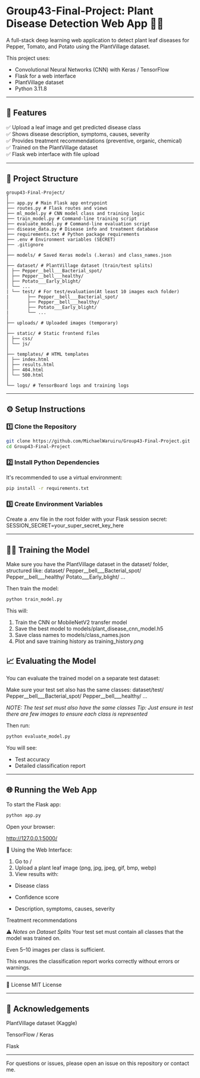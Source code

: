 # Group43-Final-Project: Plant Disease Detection Web App 🌿🔬

A full-stack deep learning web application to detect plant leaf diseases for Pepper, Tomato, and Potato using the PlantVillage dataset.

This project uses:
- Convolutional Neural Networks (CNN) with Keras / TensorFlow
- Flask for a web interface
- PlantVillage dataset
- Python 3.11.8

---

## 🚀 Features

✅ Upload a leaf image and get predicted disease class  
✅ Shows disease description, symptoms, causes, severity  
✅ Provides treatment recommendations (preventive, organic, chemical)  
✅ Trained on the PlantVillage dataset  
✅ Flask web interface with file upload  

---

## 📂 Project Structure

```
group43-Final-Project/
│
├── app.py # Main Flask app entrypoint
├── routes.py # Flask routes and views
├── ml_model.py # CNN model class and training logic
├── train_model.py # Command-line training script
├── evaluate_model.py # Command-line evaluation script
├── disease_data.py # Disease info and treatment database
├── requirements.txt # Python package requirements
├── .env # Environment variables (SECRET)
├── .gitignore
│
├── models/ # Saved Keras models (.keras) and class_names.json
│
├── dataset/ # PlantVillage dataset (train/test splits)
│ ├── Pepper__bell___Bacterial_spot/
│ ├── Pepper__bell___healthy/
│ ├── Potato___Early_blight/
│ └── ...
| └── test/ # For test/evaluation(At least 10 images each folder)
|       ├── Pepper__bell___Bacterial_spot/
│       ├── Pepper__bell___healthy/
│       ├── Potato___Early_blight/
|       └── ...
│
├── uploads/ # Uploaded images (temporary)
│
├── static/ # Static frontend files
│ ├── css/
│ └── js/
│
├── templates/ # HTML templates
│ ├── index.html
│ ├── results.html
│ ├── 404.html
│ └── 500.html
│
└── logs/ # TensorBoard logs and training logs
```

---

## ⚙️ Setup Instructions

### 1️⃣ Clone the Repository

```bash
git clone https://github.com/MichaelWaruiru/Group43-Final-Project.git
cd Group43-Final-Project
```


### 2️⃣ Install Python Dependencies

It's recommended to use a virtual environment:

```bash
pip install -r requirements.txt
```

### 3️⃣ Create Environment Variables
Create a .env file in the root folder with your Flask session secret:
    SESSION_SECRET=your_super_secret_key_here

---

## 🏋️‍♂️ Training the Model
Make sure you have the PlantVillage dataset in the dataset/ folder, structured like:
    dataset/
      Pepper__bell___Bacterial_spot/
      Pepper__bell___healthy/
      Potato___Early_blight/
      ...

Then train the model:

```bash
python train_model.py
```

This will:
  1. Train the CNN or MobileNetV2 transfer model
  2. Save the best model to models/plant_disease_cnn_model.h5
  3. Save class names to models/class_names.json
  4. Plot and save training history as training_history.png


## 📈 Evaluating the Model

You can evaluate the trained model on a separate test dataset:

Make sure your test set also has the same classes:
  dataset/test/
    Pepper__bell___Bacterial_spot/
    Pepper__bell___healthy/
    ...

*NOTE: The test set must also have the same classes*
*Tip: Just ensure in test there are few images to ensure each class is represented*

Then run:
```bash
python evaluate_model.py
```

You will see:

  - Test accuracy
  - Detailed classification report

---

## 🌐 Running the Web App
To start the Flask app:

```bash
python app.py
```

Open your browser:

http://127.0.0.1:5000/

📸 Using the Web Interface:
  1. Go to /
  2. Upload a plant leaf image (png, jpg, jpeg, gif, bmp, webp)
  3.  View results with:

  - Disease class

  - Confidence score

  - Description, symptoms, causes, severity

  Treatment recommendations

⚠️ *Notes on Dataset Splits*
Your test set must contain all classes that the model was trained on.

Even 5–10 images per class is sufficient.

This ensures the classification report works correctly without errors or warnings.

---

📜 License
MIT License

---

## 🙏 Acknowledgements
PlantVillage dataset (Kaggle)

TensorFlow / Keras

Flask

---

For questions or issues, please open an issue on this repository or contact me.